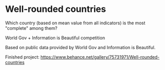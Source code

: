 # Well-rounded countries
Which country (based on mean value from all indicators) is the most "complete" among them?


World Gov + Information is Beautiful competition

Based on public data provided by World Gov and Information is Beautiful.

Finished project:
https://www.behance.net/gallery/75731971/Well-rounded-countries
